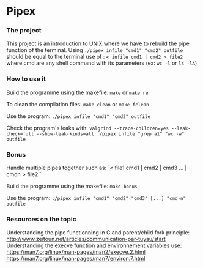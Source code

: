 # Pipex

### The project
This project is an introduction to UNIX where we have to rebuild the pipe function of the terminal. Using `./pipex infile "cmd1" "cmd2" outfile` should be equal to the terminal use of : `< infile cmd1 | cmd2 > file2` where cmd are any shell command with its parameters (ex: `wc -l` or `ls -lA`)

### How to use it
Build the programme using the makefile:
  `make` or `make re`

  To clean the compilation files: `make clean` or `make fclean`

  Use the program:
  `./pipex infile "cmd1" "cmd2" outfile`

   Check the program's leaks with: `valgrind --trace-children=yes --leak-check=full --show-leak-kinds=all ./pipex infile "grep a1" "wc -w" outfile`

### Bonus
Handle multiple pipes together such as: `< file1 cmd1 | cmd2 | cmd3 ... | cmdn > file2``

 Build the programme using the makefile:
  `make bonus`

  Use the program:
  `./pipex infile "cmd1" "cmd2" "cmd3" [...] "cmd-n" outfile`

### Resources on the topic
Understanding the pipe functionning in C and parent/child fork principle:
http://www.zeitoun.net/articles/communication-par-tuyau/start
  Understanding the execve function and environnement variables use:
https://man7.org/linux/man-pages/man2/execve.2.html
https://man7.org/linux/man-pages/man7/environ.7.html


